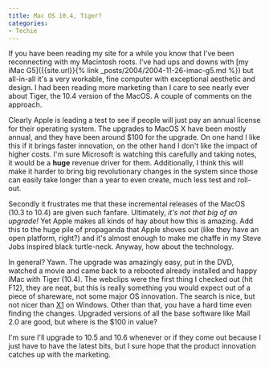 ```yaml
---
title: Mac OS 10.4, Tiger?
categories:
- Techie
---
```


If you have been reading my site for a while you know that I've been reconnecting with my Macintosh roots. I've had ups and downs with [my iMac G5]({{site.url}}{% link _posts/2004/2004-11-26-imac-g5.md %}) but all-in-all it's a very workable, fine computer with exceptional aesthetic and design. I had been reading more marketing than I care to see nearly ever about Tiger, the 10.4 version of the MacOS. A couple of comments on the approach.


Clearly Apple is leading a test to see if people will just pay an annual license for their operating system. The upgrades to MacOS X have been mostly annual, and they have been around $100 for the upgrade. On one hand I like this if it brings faster innovation, on the other hand I don't like the impact of higher costs. I'm sure Microsoft is watching this carefully and taking notes, it would be a **huge** revenue driver for them. Additionally, I think this will make it harder to bring big revolutionary changes in the system since those can easily take longer than a year to even create, much less test and roll-out.



Secondly it frustrates me that these incremental releases of the MacOS (10.3 to 10.4) are given such fanfare. Ultimately, _it's not that big of an upgrade!_ Yet Apple makes all kinds of hay about how this is amazing. Add this to the huge pile of propaganda that Apple shoves out (like they have an open platform, right?) and it's almost enough to make me chaffe in my Steve Jobs inspired black turtle-neck. Anyway, how about the technology.



In general? Yawn. The upgrade was amazingly easy, put in the DVD, watched a movie and came back to a rebooted already installed and happy iMac with Tiger (10.4). The webclips were the first thing I checked out (hit F12), they are neat, but this is really something you would expect out of a piece of shareware, not some major OS innovation. The search is nice, but not nicer than [X1](http://www.x1.com/) on Windows. Other than that, you have a hard time even finding the changes. Upgraded versions of all the base software like Mail 2.0 are good, but where is the $100 in value?



I'm sure I'll upgrade to 10.5 and 10.6 whenever or if they come out because I just have to have the latest bits, but I sure hope that the product innovation catches up with the marketing.
